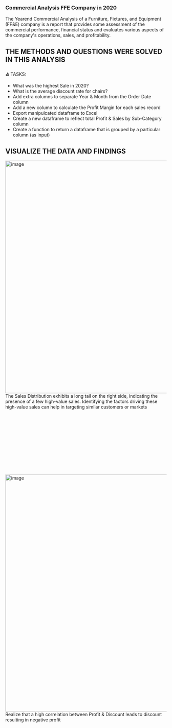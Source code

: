 ### Commercial Analysis FFE Company in 2020

The Yearend Commercial Analysis of a Furniture, Fixtures, and Equipment (FF&E) company is a report that provides some assessment of the commercial performance, financial status and evaluates various aspects of the company's operations, sales, and profitability.

## THE METHODS AND QUESTIONS WERE SOLVED IN THIS ANALYSIS

⛳ TASKS:
 * What was the highest Sale in 2020?
 * What is the average discount rate for chairs?
 * Add extra columns to separate Year & Month from the Order Date column
 * Add a new column to calculate the Profit Margin for each sales record
 * Export manipulcated dataframe to Excel
 * Create a new dataframe to reflect total Profit & Sales by Sub-Category column
 * Create a function to return a dataframe that is grouped by a particular column (as input)

## VISUALIZE THE DATA AND FINDINGS

<img width="723" alt="image" src="https://github.com/Inyourdreams12/Commercial_Analysis_FFE_Company/assets/119731058/00a4494c-cf0a-4a02-a81a-b017f0fa7272">
The Sales Distribution exhibits a long tail on the right side, indicating the presence of a few high-value sales. Identifying the factors driving these high-value sales can help in targeting similar customers or markets

<pre>




   
</pre>
<pre>




   
</pre>
<img width="737" alt="image" src="https://github.com/Inyourdreams12/Commercial_Analysis_FFE_Company/assets/119731058/6be75f43-65f4-4417-9294-8d88dfeba3aa">
Realize that a high correlation between Profit & Discount leads to discount resulting in negative profit
